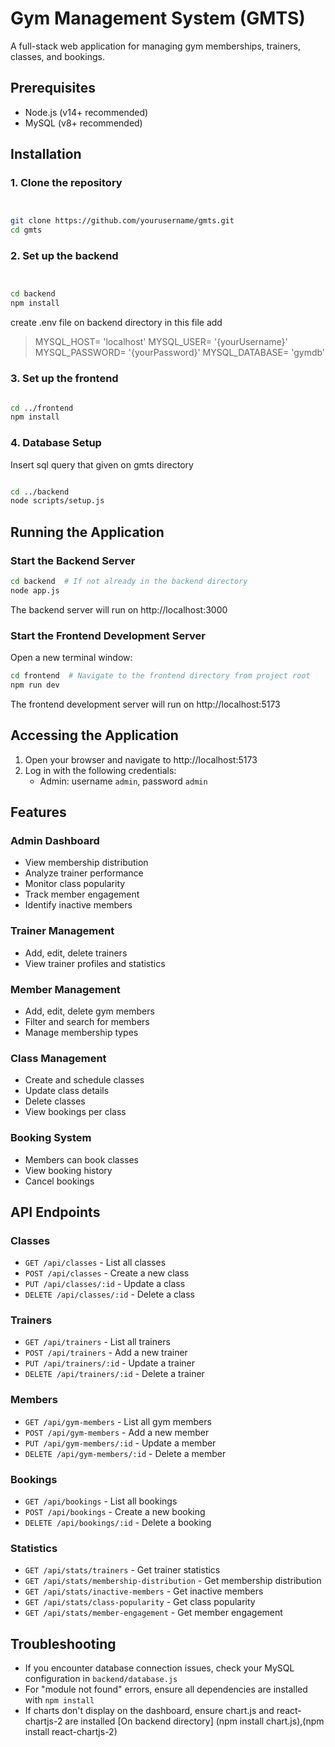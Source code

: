 # Gym Management System (GMTS)

A full-stack web application for managing gym memberships, trainers, classes, and bookings.

## Prerequisites

- Node.js (v14+ recommended)
- MySQL (v8+ recommended)

## Installation

### 1. Clone the repository

```bash


git clone https://github.com/yourusername/gmts.git
cd gmts


```

### 2. Set up the backend

```bash


cd backend
npm install

```
create .env file on backend directory
in this file add 

> MYSQL_HOST= 'localhost' 
MYSQL_USER= '{yourUsername}'  
MYSQL_PASSWORD= '{yourPassword}' 
MYSQL_DATABASE= 'gymdb'

### 3. Set up the frontend

```bash

cd ../frontend
npm install

```

### 4. Database Setup


Insert sql query that given on gmts directory

```bash

cd ../backend
node scripts/setup.js

```



## Running the Application

### Start the Backend Server

```bash
cd backend  # If not already in the backend directory
node app.js
```

The backend server will run on http://localhost:3000

### Start the Frontend Development Server

Open a new terminal window:

```bash
cd frontend  # Navigate to the frontend directory from project root
npm run dev
```

The frontend development server will run on http://localhost:5173

## Accessing the Application

1. Open your browser and navigate to http://localhost:5173
2. Log in with the following credentials:
   - Admin: username `admin`, password `admin`


## Features

### Admin Dashboard
- View membership distribution
- Analyze trainer performance
- Monitor class popularity
- Track member engagement
- Identify inactive members

### Trainer Management
- Add, edit, delete trainers
- View trainer profiles and statistics

### Member Management
- Add, edit, delete gym members
- Filter and search for members
- Manage membership types

### Class Management
- Create and schedule classes
- Update class details
- Delete classes
- View bookings per class

### Booking System
- Members can book classes
- View booking history
- Cancel bookings

## API Endpoints

### Classes
- `GET /api/classes` - List all classes
- `POST /api/classes` - Create a new class
- `PUT /api/classes/:id` - Update a class
- `DELETE /api/classes/:id` - Delete a class

### Trainers
- `GET /api/trainers` - List all trainers
- `POST /api/trainers` - Add a new trainer
- `PUT /api/trainers/:id` - Update a trainer
- `DELETE /api/trainers/:id` - Delete a trainer

### Members
- `GET /api/gym-members` - List all gym members
- `POST /api/gym-members` - Add a new member
- `PUT /api/gym-members/:id` - Update a member
- `DELETE /api/gym-members/:id` - Delete a member

### Bookings
- `GET /api/bookings` - List all bookings
- `POST /api/bookings` - Create a new booking
- `DELETE /api/bookings/:id` - Delete a booking

### Statistics
- `GET /api/stats/trainers` - Get trainer statistics
- `GET /api/stats/membership-distribution` - Get membership distribution
- `GET /api/stats/inactive-members` - Get inactive members
- `GET /api/stats/class-popularity` - Get class popularity
- `GET /api/stats/member-engagement` - Get member engagement

## Troubleshooting

- If you encounter database connection issues, check your MySQL configuration in `backend/database.js`
- For "module not found" errors, ensure all dependencies are installed with `npm install`
- If charts don't display on the dashboard, ensure chart.js and react-chartjs-2 are installed [On backend directory] (npm install chart.js),(npm install react-chartjs-2)


